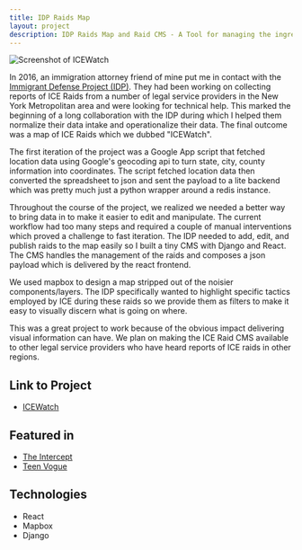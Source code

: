 ```yaml
---
title: IDP Raids Map
layout: project
description: IDP Raids Map and Raid CMS - A Tool for managing the ingress of report of ICE Raids and a map for vizualizing said raids.
---
```


![Screenshot of ICEWatch](/img/projects/idp/screen_001.png 'ICEWatch')

In 2016, an immigration attorney friend of mine put me in contact with the
<a class="link near-white dim bb" href="https://www.immigrantdefenseproject.org/">Immigrant Defense Project (IDP)</a>.
They had been working on collecting reports of ICE Raids from a number of legal service providers in the New York Metropolitan area and were looking for technical help.
This marked the beginning of a long collaboration with the IDP during which I helped them normalize their data intake and operationalize their data. The final outcome was a map of ICE Raids which we dubbed "ICEWatch".

The first iteration of the project was a Google App script that fetched location data using Google's geocoding api to turn state, city, county information into coordinates.
The script fetched location data then converted the spreadsheet to json and sent the payload to a lite backend which was pretty much just a python wrapper around a redis instance.

Throughout the course of the project, we realized we needed a better way to bring data in to make it easier to edit and manipulate. The current workflow had too many steps and required a couple of manual interventions which proved a challenge to fast iteration. The IDP needed to add, edit, and publish raids to the map easily so I built a tiny CMS with Django and React.
The CMS handles the management of the raids and composes a json payload which is delivered by the react frontend.

We used mapbox to design a map stripped out of the noisier components/layers.
The IDP specifically wanted to highlight specific tactics employed by ICE during these raids so we provide them as filters to make it easy to visually discern what is going on where.

This was a great project to work because of the obvious impact delivering visual information can have. We plan on making the ICE Raid CMS available to other legal service providers who have heard reports of ICE raids in other regions.

## Link to Project

- <a class="link near-white bb" href="https://raidsmap.immdefense.org">ICEWatch</a>

## Featured in

- <a class="link near-white bb" href="https://theintercept.com/2018/07/23/ice-raids-in-new-york/">The Intercept</a>
- <a class="link near-white bb" href="https://www.teenvogue.com/story/what-happens-during-an-ice-raid">Teen Vogue</a>

## Technologies

- React
- Mapbox
- Django
